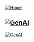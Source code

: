 [![Home](https://img.shields.io/badge/Home-Click%20Here-blue?style=flat&logo=homeadvisor&logoColor=white)](../../../)

## [![GenAI](https://img.shields.io/badge/GenAI-Selected_Topics_in_Generative_AI-green?style=for-the-badge&logo=github)](../../../main_page/GenAI)

[![GenAI](https://img.shields.io/badge/LLM_TASKs-Selected_LLM_TASKs-orange?style=for-the-badge&logo=github)](../LLM-Tasks)

